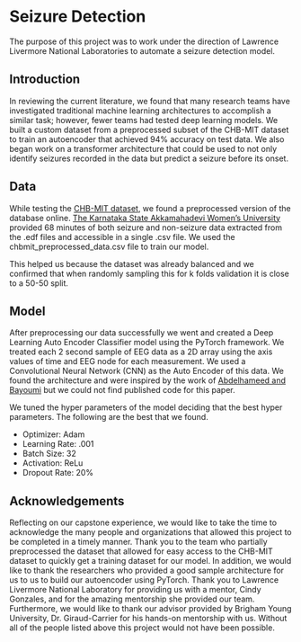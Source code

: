 # Seizure Detection
The purpose of this project was to work under the direction of Lawrence Livermore National Laboratories to automate a seizure detection model.

## Introduction
In reviewing the current literature, we found that many research teams have investigated traditional machine learning architectures to accomplish a similar task; however, fewer teams had tested deep learning models. We built a custom dataset from a preprocessed subset of the CHB-MIT dataset to train an autoencoder that achieved 94\% accuracy on test data. We also began work on a transformer architecture that could be used to not only identify seizures recorded in the data but predict a seizure before its onset.

## Data
While testing the [CHB-MIT dataset](https://physionet.org/content/chbmit/1.0.0/), we found a preprocessed version of the database online. [The Karnataka State Akkamahadevi Women’s University](https://ieee-dataport.org/open-access/preprocessed-chb-mit-scalp-eeg-database#files) provided 68 minutes of both seizure and non-seizure data extracted from the .edf files and accessible in a single .csv file. We used the chbmit\_preprocessed\_data.csv file to train our model.

This helped us because the dataset was already balanced and we confirmed that when randomly sampling this for k folds validation it is close to a 50-50 split.

## Model
After preprocessing our data successfully we went and created a Deep Learning Auto Encoder Classifier model using the PyTorch framework. We treated each 2 second sample of EEG data as a 2D array using the axis values of time and EEG node for each measurement. We used a Convolutional Neural Network (CNN) as the Auto Encoder of this data. We found the architecture and were inspired by the work of [Abdelhameed and Bayoumi](https://www.frontiersin.org/articles/10.3389/fncom.2021.650050/full) but we could not find published code for this paper.

We tuned the hyper parameters of the model deciding that the best hyper parameters. The following are the best that we found.

* Optimizer: Adam
* Learning Rate: .001
* Batch Size: 32
* Activation: ReLu
* Dropout Rate: 20\%

## Acknowledgements
Reflecting on our capstone experience, we would like to take the time to acknowledge the many people and organizations that allowed this project to be completed in a timely manner. Thank you to the team who partially preprocessed the dataset that allowed for easy access to the CHB-MIT dataset to quickly get a training dataset for our model. In addition, we would like to thank the researchers who provided a good sample architecture for us to us to build our autoencoder using PyTorch. Thank you to Lawrence Livermore National Laboratory for providing us with a mentor, Cindy Gonzales, and for the amazing mentorship she provided our team. Furthermore, we would like to thank our advisor provided by Brigham Young University, Dr. Giraud-Carrier for his hands-on mentorship with us. Without all of the people listed above this project would not have been possible.
